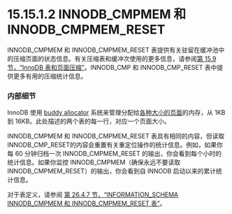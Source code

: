 # 15.15.1.2 INNODB_CMPMEM 和 INNODB_CMPMEM_RESET

INNODB_CMPMEM 和 INNODB_CMPMEM_RESET 表提供有关驻留在缓冲池中的压缩页面的状态信息。有关压缩表和缓冲次使用的更多信息，请参阅[第 15.9 节，“InnoDB 表和页面压缩”](https://dev.mysql.com/doc/refman/8.0/en/innodb-compression.html "15.9 InnoDB 表和页面压缩")。INNODB_CMP 和 INNODB_CMP_RESET 表中提供更多有用的压缩统计信息。

### 内部细节

InnoDB 使用 [buddy allocator](https://dev.mysql.com/doc/refman/8.0/en/glossary.html#glos_buddy_allocator) 系统来管理分配给[各种大小的页面](https://dev.mysql.com/doc/refman/8.0/en/glossary.html#glos_page_size)的内存，从 1KB 到 16KB。此处描述的两个表的每一行，对应一个页面大小。

INNODB_CMPMEM 和 INNODB_CMPMEM_RESET 表具有相同的内容，但读取 INNODB_CMP_RESET的内容会重置有关重定位操作的统计信息。例如，如果你每 60 分钟归档一次 INNODB_CMPMEM_RESET 的输出，你会看到每个小时的统计信息。如果你监控 INNODB_CMPMEM（确保永远不要读取 INNODB_CMPMEM_RESET）的输出，你会看到自 INNODB 启动以来的累计统计信息。

对于表定义，请参阅 [第 26.4.7 节，“INFORMATION_SCHEMA INNODB_CMPMEM 和 INNODB_CMPMEM_RESET 表”](https://dev.mysql.com/doc/refman/8.0/en/information-schema-innodb-cmpmem-table.html "26.4.7 INFORMATION_SCHEMA INNODB_CMPMEM 和 INNODB_CMPMEM_RESET 表")。
